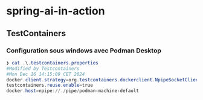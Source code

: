 # spring-ai-in-action

## TestContainers

### Configuration sous windows avec Podman Desktop

```powershell
❯ cat .\.testcontainers.properties
#Modified by Testcontainers
#Mon Dec 16 14:15:09 CET 2024
docker.client.strategy=org.testcontainers.dockerclient.NpipeSocketClientProviderStrategy
testcontainers.reuse.enable=true
docker.host=npipe://./pipe/podman-machine-default
```

